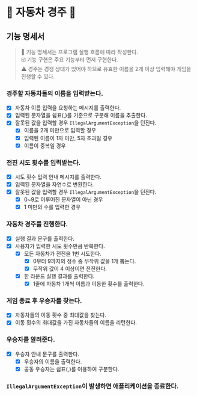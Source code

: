 # 🚗 자동차 경주 🏁

## 기능 명세서

> 📝 기능 명세서는 프로그램 실행 흐름에 따라 작성한다.<br/>
> ☑️ 기능 구현은 주요 기능부터 먼저 구현한다.<br/>
> ⚠️ 경주는 경쟁 상대가 있어야 하므로 유효한 이름을 2개 이상 입력해야 게임을 진행할 수 있다.

### 경주할 자동차들의 이름을 입력받는다.

- [X] 자동차 이름 입력을 요청하는 메시지를 출력한다.
- [X] 입력된 문자열을 쉼표(,)를 기준으로 구분해 이름을 추출한다.
- [X] 잘못된 값을 입력할 경우 `IllegalArgumentException`을 던진다.
    - [X] 이름을 2개 미만으로 입력할 경우
    - [X] 입력된 이름이 1자 미만, 5자 초과일 경우
    - [X] 이름이 중복일 경우

### 전진 시도 횟수를 입력받는다.

- [X] 시도 횟수 입력 안내 메시지를 출력한다.
- [X] 입력된 문자열을 자연수로 변환한다.
- [X] 잘못된 값을 입력할 경우 `IllegalArgumentException`을 던진다.
    - [X] 0~9로 이루어진 문자열이 아닌 경우
    - [X] 1 미만의 수를 입력한 경우

### 자동차 경주를 진행한다.

- [X] 실행 결과 문구를 출력한다.
- [X] 사용자가 입력한 시도 횟수만큼 반복한다.
    - [X] 모든 자동차가 전진을 1번 시도한다.
        - [X] 0부터 9까지의 정수 중 무작위 값을 1개 뽑는다.
        - [X] 무작위 값이 4 이상이면 전진한다.
    - [X] 한 라운드 실행 결과를 출력한다.
        - [X] 1줄에 자동차 1개씩 이름과 이동한 횟수를 출력한다.

### 게임 종료 후 우승자를 찾는다.

- [X] 자동차들의 이동 횟수 중 최대값을 찾는다.
- [X] 이동 횟수의 최대값을 가진 자동차들의 이름을 리턴한다.

### 우승자를 알려준다.

- [X] 우승자 안내 문구를 출력한다.
    - [X] 우승자의 이름을 출력한다.
    - [X] 공동 우승자는 쉼표(,)를 이용하여 구분한다.

### `IllegalArgumentException`이 발생하면 애플리케이션을 종료한다.